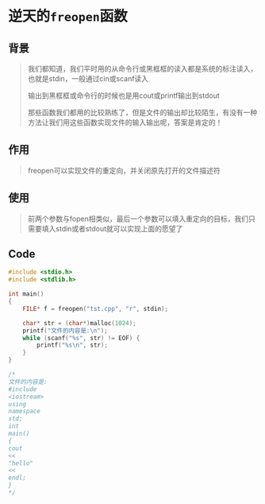 # 逆天的`freopen`函数

## 背景

> 我们都知道，我们平时用的从命令行或黑框框的读入都是系统的标注读入，也就是stdin，一般通过cin或scanf读入
>
> 输出到黑框框或命令行的时候也是用cout或printf输出到stdout
>
> 那些函数我们都用的比较熟练了，但是文件的输出却比较陌生，有没有一种方法让我们用这些函数实现文件的输入输出呢，答案是肯定的！

## 作用

> freopen可以实现文件的重定向，并关闭原先打开的文件描述符

## 使用

> 前两个参数与fopen相类似，最后一个参数可以填入重定向的目标，我们只需要填入stdin或者stdout就可以实现上面的愿望了

## Code

```c
#include <stdio.h>
#include <stdlib.h>

int main()
{
    FILE* f = freopen("tst.cpp", "r", stdin);

    char* str = (char*)malloc(1024);
    printf("文件的内容是:\n");
    while (scanf("%s", str) != EOF) {
        printf("%s\n", str);
    }
}

/*
文件的内容是:
#include
<iostream>
using
namespace
std;
int
main()
{
cout
<<
"hello"
<<
endl;
}
*/
```

